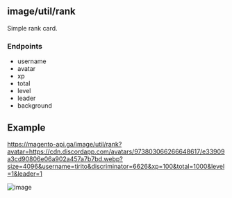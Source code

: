 ## image/util/rank
Simple rank card.

### Endpoints
* username
* avatar
* xp
* total
* level
* leader
* background

## Example
https://magento-api.ga/image/util/rank?avatar=https://cdn.discordapp.com/avatars/973803066266648617/e33909a3cd90806e06a902a457a7b7bd.webp?size=4096&username=tirito&discriminator=6626&xp=100&total=1000&level=1&leader=1


![image](https://magento-api.ga/image/util/rank?avatar=https://cdn.discordapp.com/avatars/973803066266648617/e33909a3cd90806e06a902a457a7b7bd.webp?size=4096&username=tirito&discriminator=6626&xp=100&total=200&level=1&leader=1)
